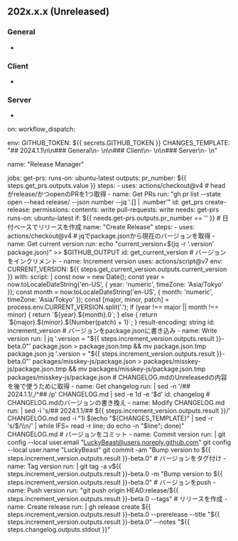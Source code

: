 ## 202x.x.x (Unreleased)

### General
- 

### Client
- 

### Server
- 


on:
  workflow_dispatch:

env:
  GITHUB_TOKEN: ${{ secrets.GITHUB_TOKEN }}
  CHANGES_TEMPLATE: "## 2024.1.1\n\n### General\n- \n\n### Client\n- \n\n### Server\n- \n"

name: "Release Manager"

jobs:
  get-prs:
    runs-on: ubuntu-latest
    outputs:
      pr_number: ${{ steps.get_prs.outputs.value }}
    steps:
      - uses: actions/checkout@v4
      # headがrelease/かつopenのPRを1つ取得
      - name: Get PRs
        run: "gh pr list --state open --head release/ --json number --jq '.[] | .number'"
        id: get_prs
  create-release:
    permissions:
      contents: write
      pull-requests: write
    needs: get-prs
    runs-on: ubuntu-latest
    if: ${{ needs.get-prs.outputs.pr_number == '' }}
    # 日付ベースでリリースを作成
    name: "Create Release"
    steps:
      - uses: actions/checkout@v4
      # jqでpackage.jsonから現在のバージョンを取得
      - name: Get current version
        run: echo "current_version=$(jq -r '.version' package.json)" >> $GITHUB_OUTPUT
        id: get_current_version
      # バージョンをインクリメント
      - name: Increment version
        uses: actions/script@v7
        env:
          CURRENT_VERSION: ${{ steps.get_current_version.outputs.current_version }}
        with:
          script: |
            const now = new Date();
            const year = now.toLocaleDateString('en-US', { year: 'numeric', timeZone: 'Asia/Tokyo' });
            const month = now.toLocaleDateString('en-US', { month: 'numeric', timeZone: 'Asia/Tokyo' });
            const [major, minor, patch] = process.env.CURRENT_VERSION.split('.');
            if (year !== major || month !== minor) {
              return `${year}.${month}.0`;
            } else {
              return `${major}.${minor}.${Number(patch) + 1}`;
            }
          result-encoding: string
        id: increment_version
      # バージョンをpackage.jsonに書き込み
      - name: Write version
        run: |
          jq '.version = "${{ steps.increment_version.outputs.result }}-beta.0"' package.json > package.json.tmp && mv package.json.tmp package.json
          jq '.version = "${{ steps.increment_version.outputs.result }}-beta.0"' packages/misskey-js/package.json > packages/misskey-js/package.json.tmp && mv packages/misskey-js/package.json.tmp packages/misskey-js/package.json
      # CHANGELOG.mdのUnreleasedの内容を後で使うために取得
      - name: Get changelog
        run: |
          sed -n '/## 2024.1.1/,/^## /p' CHANGELOG.md | sed -e 1d -e '$d'
        id: changelog
      # CHANGELOG.mdのバージョンの書き換え
      - name: Modify CHANGELOG.md
        run: |
          sed -i 's/## 2024.1.1/## ${{ steps.increment_version.outputs.result }}/' CHANGELOG.md
          sed -i "1i $(echo "${CHANGES_TEMPLATE}" | sed -r 's/$/\\n/' | while IFS= read -r line; do echo -n "$line"; done)" CHANGELOG.md
      # バージョンをコミット
      - name: Commit version
        run: |
          git config --local user.email "LuckyBeast@users.noreply.github.com"
          git config --local user.name "LuckyBeast"
          git commit -am "Bump version to ${{ steps.increment_version.outputs.result }}-beta.0"
      # バージョンをタグ付け
      - name: Tag version
        run: |
          git tag -a v${{ steps.increment_version.outputs.result }}-beta.0 -m "Bump version to ${{ steps.increment_version.outputs.result }}-beta.0"
      # バージョンをpush
      - name: Push version
        run: "git push origin HEAD:release/${{ steps.increment_version.outputs.result }}-beta.0 --tags"
      # リリースを作成
      - name: Create release
        run: |
          gh release create ${{ steps.increment_version.outputs.result }}-beta.0 --prerelease --title "${{ steps.increment_version.outputs.result }}-beta.0" --notes "${{ steps.changelog.outputs.stdout }}"
